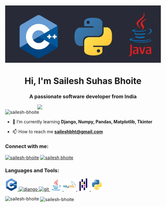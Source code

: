 ![logo](https://github.com/Sailesh-Bhoite/Sailesh-Bhoite/blob/main/1.webp)
<h1 align="center">Hi, I'm Sailesh Suhas Bhoite</h1>
<h3 align="center">A passionate software developer from India</h3>

<img align="right" width="400" src="https://cdn.dribbble.com/users/1292677/screenshots/6139167/avento.gif">

<p align="left"> <img src="https://komarev.com/ghpvc/?username=sailesh-bhoite&label=Profile%20views&color=0e75b6&style=flat" alt="sailesh-bhoite" /> </p>

- 🌱 I’m currently learning **Django, Numpy, Pandas, Matplotlib, Tkinter**

- 📫 How to reach me **saileshbht@gmail.com**

<h3 align="left">Connect with me:</h3>
<p align="left">
<a href="https://linkedin.com/in/sailesh-bhoite" target="blank"><img align="center" src="https://raw.githubusercontent.com/rahuldkjain/github-profile-readme-generator/master/src/images/icons/Social/linked-in-alt.svg" alt="sailesh-bhoite" height="30" width="40" /></a>
<a href="https://www.hackerearth.com/sailesh bhoite" target="blank"><img align="center" src="https://raw.githubusercontent.com/rahuldkjain/github-profile-readme-generator/master/src/images/icons/Social/hackerearth.svg" alt="sailesh bhoite" height="30" width="40" /></a>
</p>

<h3 align="left">Languages and Tools:</h3>
<p align="left"> <a href="https://www.w3schools.com/cpp/" target="_blank" rel="noreferrer"> <img src="https://raw.githubusercontent.com/devicons/devicon/master/icons/cplusplus/cplusplus-original.svg" alt="cplusplus" width="40" height="40"/> </a> <a href="https://www.djangoproject.com/" target="_blank" rel="noreferrer"> <img src="https://cdn.worldvectorlogo.com/logos/django.svg" alt="django" width="40" height="40"/> </a> <a href="https://git-scm.com/" target="_blank" rel="noreferrer"> <img src="https://www.vectorlogo.zone/logos/git-scm/git-scm-icon.svg" alt="git" width="40" height="40"/> </a> <a href="https://www.java.com" target="_blank" rel="noreferrer"> <img src="https://raw.githubusercontent.com/devicons/devicon/master/icons/java/java-original.svg" alt="java" width="40" height="40"/> </a> <a href="https://www.mysql.com/" target="_blank" rel="noreferrer"> <img src="https://raw.githubusercontent.com/devicons/devicon/master/icons/mysql/mysql-original-wordmark.svg" alt="mysql" width="40" height="40"/> </a> <a href="https://pandas.pydata.org/" target="_blank" rel="noreferrer"> <img src="https://raw.githubusercontent.com/devicons/devicon/2ae2a900d2f041da66e950e4d48052658d850630/icons/pandas/pandas-original.svg" alt="pandas" width="40" height="40"/> </a> <a href="https://www.python.org" target="_blank" rel="noreferrer"> <img src="https://raw.githubusercontent.com/devicons/devicon/master/icons/python/python-original.svg" alt="python" width="40" height="40"/> </a> </p>

<p><img align="left" src="https://github-readme-stats.vercel.app/api/top-langs?username=sailesh-bhoite&show_icons=true&locale=en&layout=compact" alt="sailesh-bhoite" /></p>

<p>&nbsp;<img align="center" src="https://github-readme-stats.vercel.app/api?username=sailesh-bhoite&show_icons=true&locale=en" alt="sailesh-bhoite" /></p>

